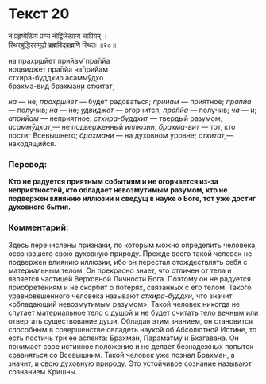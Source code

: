 # Текст 20

न प्रहृष्येत्प्रियं प्राप्य नोद्विजेत्प्राप्य चाप्रियम् ।  
स्थिरबुद्धिरसंमूढो ब्रह्मविद्ब्रह्मणि स्थितः ॥२०॥

на прахр̣шйет прийам̇ пра̄пйа  
нодвиджет пра̄пйа ча̄прийам  
стхира-буддхир асаммӯд̣хо  
брахма-вид брахман̣и стхитат̣

_на_ — не; _прахр̣шйет_ — будет радоваться; _прийам_ — приятное; _пра̄пйа_ — получив; _на_ — не; _удвиджет_ — огорчится; _пра̄пйа_ — получив; _ча_ — и; _априйам_ — неприятное; _стхира-буддхит̣_ — твердый разумом; _асаммӯд̣хат̣_ — не подверженный иллюзии; _брахма-вит_ — тот, кто постиг Всевышнего; _брахман̣и_ — на духовном уровне; _стхитат̣_ — находящийся.

### Перевод:

**Кто не радуется приятным событиям и не огорчается из-за неприятностей, кто обладает невозмутимым разумом, кто не подвержен влиянию иллюзии и сведущ в науке о Боге, тот уже достиг духовного бытия.**

### Комментарий:

Здесь перечислены признаки, по которым можно определить человека, осознавшего свою духовную природу. Прежде всего такой человек не подвержен влиянию иллюзии, ибо он перестал отождествлять себя с материальным телом. Он прекрасно знает, что отличен от тела и является частицей Верховной Личности Бога. Поэтому он не радуется приобретениям и не скорбит о потерях, связанных с его телом. Такого уравновешенного человека называют _стхира-буддхи,_ что значит «обладающий невозмутимым разумом». Такой человек никогда не спутает материальное тело с душой и не будет считать тело вечным или отвергать существование души. Обладая этим знанием, он становится способным в совершенстве овладеть наукой об Абсолютной Истине, то есть постичь три ее аспекта: Брахман, Параматму и Бхагавана. Он понимает свое истинное положение и не делает безнадежных попыток сравняться со Всевышним. Такой человек уже познал Брахман, а значит, и свою духовную природу. Это устойчивое сознание называют сознанием Кришны.
